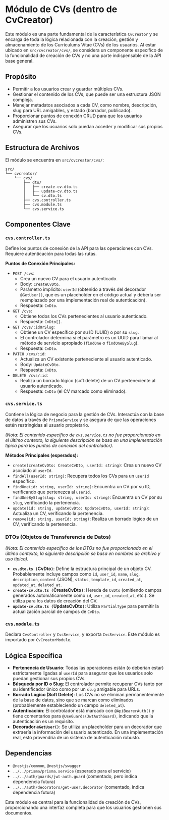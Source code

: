 # Módulo de CVs (dentro de CvCreator)

Este módulo es una parte fundamental de la característica `CvCreator` y se encarga de toda la lógica relacionada con la creación, gestión y almacenamiento de los Currículums Vitae (CVs) de los usuarios. Al estar ubicado en `src/cvcreator/cvs/`, se considera un componente específico de la funcionalidad de creación de CVs y no una parte indispensable de la API base general.

## Propósito

- Permitir a los usuarios crear y guardar múltiples CVs.
- Gestionar el contenido de los CVs, que puede ser una estructura JSON compleja.
- Manejar metadatos asociados a cada CV, como nombre, descripción, slug para URL amigables, y estado (borrador, publicado).
- Proporcionar puntos de conexión CRUD para que los usuarios administren sus CVs.
- Asegurar que los usuarios solo puedan acceder y modificar sus propios CVs.

## Estructura de Archivos

El módulo se encuentra en `src/cvcreator/cvs/`:

```
src/
└── cvcreator/
    └── cvs/
        ├── dto/
        │   ├── create-cv.dto.ts
        │   ├── update-cv.dto.ts
        │   └── cv.dto.ts
        ├── cvs.controller.ts
        ├── cvs.module.ts
        └── cvs.service.ts
```

## Componentes Clave

### `cvs.controller.ts`

Define los puntos de conexión de la API para las operaciones con CVs. Requiere autenticación para todas las rutas.

**Puntos de Conexión Principales:**

- `POST /cvs`:
  - Crea un nuevo CV para el usuario autenticado.
  - Body: `CreateCvDto`.
  - Parámetro implícito: `userId` (obtenido a través del decorador `@GetUser()`, que es un placeholder en el código actual y debería ser reemplazado por una implementación real de autenticación).
  - Respuesta: `CvDto`.
- `GET /cvs`:
  - Obtiene todos los CVs pertenecientes al usuario autenticado.
  - Respuesta: `CvDto[]`.
- `GET /cvs/:idOrSlug`:
  - Obtiene un CV específico por su ID (UUID) o por su `slug`.
  - El controlador determina si el parámetro es un UUID para llamar al método de servicio apropiado (`findOne` o `findOneBySlug`).
  - Respuesta: `CvDto`.
- `PATCH /cvs/:id`:
  - Actualiza un CV existente perteneciente al usuario autenticado.
  - Body: `UpdateCvDto`.
  - Respuesta: `CvDto`.
- `DELETE /cvs/:id`:
  - Realiza un borrado lógico (soft delete) de un CV perteneciente al usuario autenticado.
  - Respuesta: `CvDto` (el CV marcado como eliminado).

### `cvs.service.ts`

Contiene la lógica de negocio para la gestión de CVs. Interactúa con la base de datos a través de `PrismaService` y se asegura de que las operaciones estén restringidas al usuario propietario.

_(Nota: El contenido específico de `cvs.service.ts` no fue proporcionado en el último contexto, la siguiente descripción se basa en una implementación típica para los puntos de conexión del controlador)._

**Métodos Principales (esperados):**

- `create(createCvDto: CreateCvDto, userId: string)`: Crea un nuevo CV asociado al `userId`.
- `findAll(userId: string)`: Recupera todos los CVs para un `userId` específico.
- `findOne(id: string, userId: string)`: Encuentra un CV por su ID, verificando que pertenezca al `userId`.
- `findOneBySlug(slug: string, userId: string)`: Encuentra un CV por su `slug`, verificando la pertenencia.
- `update(id: string, updateCvDto: UpdateCvDto, userId: string)`: Actualiza un CV, verificando la pertenencia.
- `remove(id: string, userId: string)`: Realiza un borrado lógico de un CV, verificando la pertenencia.

### DTOs (Objetos de Transferencia de Datos)

_(Nota: El contenido específico de los DTOs no fue proporcionado en el último contexto, la siguiente descripción se basa en nombres de archivo y uso típico)._

- **`cv.dto.ts (`CvDto`)`**: Define la estructura principal de un objeto CV. Probablemente incluye campos como `id`, `user_id`, `name`, `slug`, `description`, `content` (JSON), `status`, `template_id`, `created_at`, `updated_at`, `deleted_at`.
- **`create-cv.dto.ts (`CreateCvDto`)`**: Hereda de `CvDto` (omitiendo campos generados automáticamente como `id`, `user_id`, `created_at`, etc.). Se utiliza para los datos de creación del CV.
- **`update-cv.dto.ts (`UpdateCvDto`)`**: Utiliza `PartialType` para permitir la actualización parcial de campos de `CvDto`.

### `cvs.module.ts`

Declara `CvsController` y `CvsService`, y exporta `CvsService`. Este módulo es importado por `CvCreatorModule`.

## Lógica Específica

- **Pertenencia de Usuario**: Todas las operaciones están (o deberían estar) estrictamente ligadas al `userId` para asegurar que los usuarios solo puedan gestionar sus propios CVs.
- **Búsqueda por ID o Slug**: El controlador permite recuperar CVs tanto por su identificador único como por un `slug` amigable para URLs.
- **Borrado Lógico (Soft Delete)**: Los CVs no se eliminan permanentemente de la base de datos, sino que se marcan como eliminados (probablemente estableciendo un campo `deleted_at`).
- **Autenticación**: El controlador está marcado con `@ApiBearerAuth()` y tiene comentarios para `@UseGuards(JwtAuthGuard)`, indicando que la autenticación es un requisito.
- **Decorador `@GetUser()`**: Se utiliza un placeholder para un decorador que extraería la información del usuario autenticado. En una implementación real, esto provendría de un sistema de autenticación robusto.

## Dependencias

- `@nestjs/common`, `@nestjs/swagger`
- `../../prisma/prisma.service` (esperado para el servicio)
- `../../auth/guards/jwt-auth.guard` (comentado, pero indica dependencia futura)
- `../../auth/decorators/get-user.decorator` (comentado, indica dependencia futura)

Este módulo es central para la funcionalidad de creación de CVs, proporcionando una interfaz completa para que los usuarios gestionen sus documentos.
